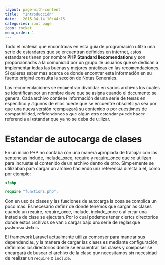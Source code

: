 ```yaml
---
layout: page-with-content
title:  "Introducción"
date:   2015-04-14 10:44:15
categories: root page
icon: rocket
menu_order: 1
---
```


Todo el material que encontraras en esta guía de programación utilza una serie
de estandares que se encuentran definidos en internet, estos estandares tienen
por nombre **PHP Standard Recomendations** y son proporcionados a la comunidad
por un grupo de usuarios que se dedican a implementar todas las buenas y mejores
prácticas en las recomendaciones. Si quieres saber mas acerca de donde encontrar
esta información en su fuente original consulta la sección de Notas Generales.

Las recomendaciones se encuentran divididas en varios archivos los cuales se
identifican por un nombre clave que se asigna cuando el documento se genera. Cada
archivo contiene información de una serie de temas en especifico y algunos de
ellos puede que se encuentre obsoleto ya sea por que una nueva versión reemplazará
su contenido o por cuestiones de compatibilidad, refiriendonos a que algún otro
estandar puede hacer referencia al estandar que ya no se deba de utilizar.

# Estandar de autocarga de clases

En un inicio PHP no contaba con una manera apropiada de trabajar con las
sentencias include, include_once, require y require_once que se utilizan para
incrustar el contenido de un archivo dentro de otro. Simplemente se utilizaban
para cargar un archivo haciendo una referencia directa a el, como por ejemplo:

```php
<?php

require "functions.php";

```

Con en uso de clases y las funciones de autocarga la cosa se complica un poco mas.
Es necesario definir de donde tenemos que cargar las clases cuando un require,
require_once, include, include_once o al crear una instacia de clase se ejecutan.
Por lo cual podemos tener ciertos directorios donde estos archivos se van a cargar
bajo una serie de reglas que podemos definir.

El framework Laravel actualmente utiliza composer para manejar sus dependencias,
y la manera de cargar las clases es mediante configuración, definimos los directorios
donde se encuentran las clases y composer se encargará de buscar el archivo de la
clase que necesitamos sin necesidad de realizar un `require` o `include`.
